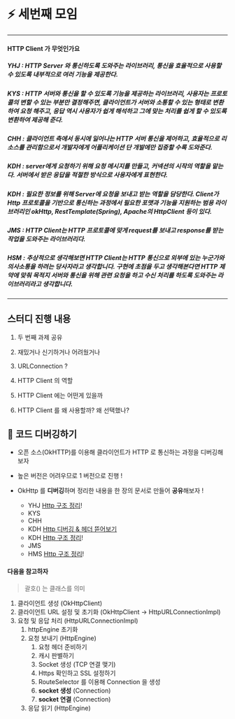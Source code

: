 # :zap: 세번째 모임

<hr>

#### HTTP Client 가 무엇인가요

##### YHJ : HTTP Server 와 통신하도록 도와주는 라이브러리, 통신을 효율적으로 사용할 수 있도록 내부적으로 여러 기능을 제공한다.
##### KYS : HTTP 서버와 통신을 할 수 있도록 기능을 제공하는 라이브러리, 사용자는 프로토콜의 변할 수 있는 부분만 결정해주면, 클라이언트가 서버와 소통할 수 있는 형태로 변환하여 요청 해주고, 응답 역시 사용자가 쉽게 해석하고 그에 맞는 처리를 **쉽게** 할 수 있도록 변환하여 제공해 준다.
##### CHH : 클라이언트 측에서 동시에 일어나는 HTTP 서버 통신을 제어하고, 효율적으로 리소스를 관리함으로서 개발자에게 어플리케이션 단 개발에만 집중할 수록 도와준다.
##### KDH : server에게 요청하기 위해 요청 메시지를 만들고, 커넥션의 시작의 역할을 맡는다. 서버에서 받은 응답을 적절한 방식으로 사용자에게 표현한다.
##### KDH : 필요한 정보를 위해 Server에 요청을 보내고 받는 역할을 담당한다. Client가 Http 프로토콜을 기반으로 통신하는 과정에서 필요한 포맷과 기능을 지원하는 범용 라이브러리인 okHttp, RestTemplate(Spring), Apache의 HttpClient 등이 있다. 
##### JMS : HTTP Client는 HTTP 프로토콜에 맞게 request를 보내고 response를 받는 작업을 도와주는 라이브러리다.
##### HSM : 추상적으로 생각해보면 HTTP Client는 HTTP 통신으로 외부에 있는 누군가와 의사소통을 하려는 당사자라고 생각합니다. 구현에 초점을 두고 생각해본다면 HTTP 제약에 맞춰 목적지 서버와 통신을 위해 관련 요청을 하고 수신 처리를 하도록 도와주는 라이브러리라고 생각합니다.

<hr>

## 스터디 진행 내용

1. 두 번째 과제 공유

2. 재밌거나 신기하거나 어려웠거나

3. URLConnection ?

4. HTTP Client 의 역할

5. HTTP Client 에는 어떤게 있을까

6. HTTP Client 를 왜 사용할까? 왜 선택했나?

## :flashlight: 코드 디버깅하기

- 오픈 소스(OkHTTP)를 이용해 클라이언트가 HTTP 로 통신하는 과정을 디버깅해보자
- 높은 버전은 어려우므로 1 버전으로 진행 !

- OkHttp 를 **디버깅**하며 정리한 내용을 한 장의 문서로 만들어 **공유**해보자 !
   - YHJ [Http 구조 정리](https://github.com/Study-Java-Together/study-http/blob/master/documents/member/homelus/what-okHttp.md)! 
   - KYS
   - CHH
   - KDH [Http 디버깅 & 헤더 뜯어보기](../member/kimdahyeee/what-okHttp.md)
   - KDH [Http 구조 정리](https://github.com/Study-Java-Together/study-http/blob/master/documents/member/heedi/what-okHttp.md)!
   - JMS
   - HMS [Http 구조 정리](https://github.com/Study-Java-Together/study-http/blob/master/documents/member/sungminhong/what-okHttp.md)! 

#### 다음을 참고하자

> 괄호() 는 클래스를 의미

1. 클라이언트 생성 (OkHttpClient)
2. 클라이언트 URL 설정 및 초기화 (OkHttpClient -> HttpURLConnectionImpl)
3. 요청 및 응답 처리 (HttpURLConnectionImpl)
   1. httpEngine 초기화
   2. 요청 보내기 (HttpEngine)
      1. 요청 헤더 준비하기
      2. 캐시 판별하기
      3. Socket 생성 (TCP 연결 맺기)
      4. Https 확인하고 SSL 설정하기
      5. RouteSelector 를 이용해 Connection 을 생성
      6. **socket 생성** (Connection)
      7. **socket 연결** (Connection)
   3. 응답 읽기 (HttpEngine)
